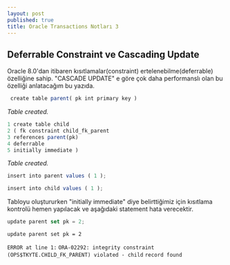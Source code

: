 ```yaml
---
layout: post
published: true
title: Oracle Transactions Notları 3
---
```

## Deferrable Constraint ve Cascading Update

Oracle 8.0'dan itibaren kısıtlamalar(constraint) ertelenebilme(deferrable) özelliğine sahip. 
"CASCADE UPDATE" e göre çok daha performanslı olan bu özelliği anlatacağım bu yazıda.

```javascript
 create table parent( pk int primary key )
 ```
 
_Table created._


```javascript
1 create table child
2 ( fk constraint child_fk_parent
3 references parent(pk)
4 deferrable
5 initially immediate )

  ```
_Table created._

```javascript
insert into parent values ( 1 );

insert into child values ( 1 );
```


Tabloyu oluştururken "initially immediate" diye belirttiğimiz için kısıtlama kontrolü hemen yapılacak ve aşağıdaki statement hata verecektir.


```javascript
update parent set pk = 2;
```

`update parent set pk = 2`

`ERROR at line 1:`
`ORA-02292: integrity constraint (OPS$TKYTE.CHILD_FK_PARENT) violated - child`
`record found`